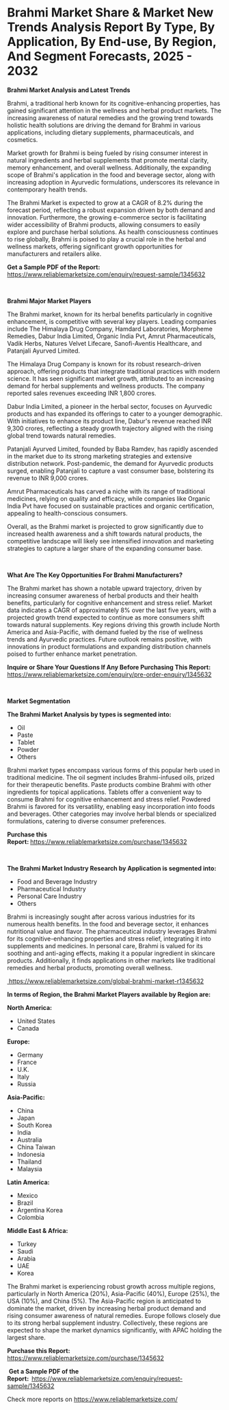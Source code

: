<p><h1>Brahmi Market Share & Market New Trends Analysis Report By Type, By Application, By End-use, By Region, And Segment Forecasts, 2025 - 2032</h1></p><p><strong>Brahmi Market Analysis and Latest Trends</strong></p>
<p><p>Brahmi, a traditional herb known for its cognitive-enhancing properties, has gained significant attention in the wellness and herbal product markets. The increasing awareness of natural remedies and the growing trend towards holistic health solutions are driving the demand for Brahmi in various applications, including dietary supplements, pharmaceuticals, and cosmetics.</p><p>Market growth for Brahmi is being fueled by rising consumer interest in natural ingredients and herbal supplements that promote mental clarity, memory enhancement, and overall wellness. Additionally, the expanding scope of Brahmi's application in the food and beverage sector, along with increasing adoption in Ayurvedic formulations, underscores its relevance in contemporary health trends.</p><p>The Brahmi Market is expected to grow at a CAGR of 8.2% during the forecast period, reflecting a robust expansion driven by both demand and innovation. Furthermore, the growing e-commerce sector is facilitating wider accessibility of Brahmi products, allowing consumers to easily explore and purchase herbal solutions. As health consciousness continues to rise globally, Brahmi is poised to play a crucial role in the herbal and wellness markets, offering significant growth opportunities for manufacturers and retailers alike.</p></p>
<p><strong>Get a Sample PDF of the Report:&nbsp;</strong> <a href="https://www.reliablemarketsize.com/enquiry/request-sample/1345632?utm_campaign=2890&utm_medium=2&utm_source=Github&utm_content=ia&utm_term=08032025&utm_id=brahmi">https://www.reliablemarketsize.com/enquiry/request-sample/1345632</a></p>
<p>&nbsp;</p>
<p><strong>Brahmi Major Market Players</strong></p>
<p><p>The Brahmi market, known for its herbal benefits particularly in cognitive enhancement, is competitive with several key players. Leading companies include The Himalaya Drug Company, Hamdard Laboratories, Morpheme Remedies, Dabur India Limited, Organic India Pvt, Amrut Pharmaceuticals, Vadik Herbs, Natures Velvet Lifecare, Sanofi-Aventis Healthcare, and Patanjali Ayurved Limited.</p><p>The Himalaya Drug Company is known for its robust research-driven approach, offering products that integrate traditional practices with modern science. It has seen significant market growth, attributed to an increasing demand for herbal supplements and wellness products. The company reported sales revenues exceeding INR 1,800 crores.</p><p>Dabur India Limited, a pioneer in the herbal sector, focuses on Ayurvedic products and has expanded its offerings to cater to a younger demographic. With initiatives to enhance its product line, Dabur's revenue reached INR 9,300 crores, reflecting a steady growth trajectory aligned with the rising global trend towards natural remedies.</p><p>Patanjali Ayurved Limited, founded by Baba Ramdev, has rapidly ascended in the market due to its strong marketing strategies and extensive distribution network. Post-pandemic, the demand for Ayurvedic products surged, enabling Patanjali to capture a vast consumer base, bolstering its revenue to INR 9,000 crores.</p><p>Amrut Pharmaceuticals has carved a niche with its range of traditional medicines, relying on quality and efficacy, while companies like Organic India Pvt have focused on sustainable practices and organic certification, appealing to health-conscious consumers.</p><p>Overall, as the Brahmi market is projected to grow significantly due to increased health awareness and a shift towards natural products, the competitive landscape will likely see intensified innovation and marketing strategies to capture a larger share of the expanding consumer base.</p></p>
<p>&nbsp;</p>
<p><strong>What Are The Key Opportunities For Brahmi Manufacturers?</strong></p>
<p><p>The Brahmi market has shown a notable upward trajectory, driven by increasing consumer awareness of herbal products and their health benefits, particularly for cognitive enhancement and stress relief. Market data indicates a CAGR of approximately 8% over the last five years, with a projected growth trend expected to continue as more consumers shift towards natural supplements. Key regions driving this growth include North America and Asia-Pacific, with demand fueled by the rise of wellness trends and Ayurvedic practices. Future outlook remains positive, with innovations in product formulations and expanding distribution channels poised to further enhance market penetration.</p></p>
<p><strong>Inquire or Share Your Questions If Any Before Purchasing This Report:</strong> <a href="https://www.reliablemarketsize.com/enquiry/pre-order-enquiry/1345632?utm_campaign=2890&utm_medium=2&utm_source=Github&utm_content=ia&utm_term=08032025&utm_id=brahmi">https://www.reliablemarketsize.com/enquiry/pre-order-enquiry/1345632</a></p>
<p>&nbsp;</p>
<p><strong>Market Segmentation</strong></p>
<p><strong>The Brahmi Market Analysis by types is segmented into:</strong></p>
<p><ul><li>Oil</li><li>Paste</li><li>Tablet</li><li>Powder</li><li>Others</li></ul></p>
<p><p>Brahmi market types encompass various forms of this popular herb used in traditional medicine. The oil segment includes Brahmi-infused oils, prized for their therapeutic benefits. Paste products combine Brahmi with other ingredients for topical applications. Tablets offer a convenient way to consume Brahmi for cognitive enhancement and stress relief. Powdered Brahmi is favored for its versatility, enabling easy incorporation into foods and beverages. Other categories may involve herbal blends or specialized formulations, catering to diverse consumer preferences.</p></p>
<p><strong>Purchase this Report:&nbsp;</strong><a href="https://www.reliablemarketsize.com/purchase/1345632?utm_campaign=2890&utm_medium=2&utm_source=Github&utm_content=ia&utm_term=08032025&utm_id=brahmi">https://www.reliablemarketsize.com/purchase/1345632</a></p>
<p>&nbsp;</p>
<p><strong>The Brahmi Market Industry Research by Application is segmented into:</strong></p>
<p><ul><li>Food and Beverage Industry</li><li>Pharmaceutical Industry</li><li>Personal Care Industry</li><li>Others</li></ul></p>
<p><p>Brahmi is increasingly sought after across various industries for its numerous health benefits. In the food and beverage sector, it enhances nutritional value and flavor. The pharmaceutical industry leverages Brahmi for its cognitive-enhancing properties and stress relief, integrating it into supplements and medicines. In personal care, Brahmi is valued for its soothing and anti-aging effects, making it a popular ingredient in skincare products. Additionally, it finds applications in other markets like traditional remedies and herbal products, promoting overall wellness.</p></p>
<p><a href="https://www.reliablemarketsize.com/global-brahmi-market-r1345632?utm_campaign=2890&utm_medium=2&utm_source=Github&utm_content=ia&utm_term=08032025&utm_id=brahmi">&nbsp;https://www.reliablemarketsize.com/global-brahmi-market-r1345632</a></p>
<p><strong>In terms of Region, the Brahmi Market Players available by Region are:</strong></p>
<p>
    <p> <strong> North America: </strong>
        <ul>
            <li>United States</li>
            <li>Canada</li>
        </ul>
        </p> 
    <p> <strong> Europe: </strong>
        <ul>
            <li>Germany</li>
            <li>France</li>
            <li>U.K.</li>
            <li>Italy</li>
            <li>Russia</li>
        </ul>
        </p> 
    <p> <strong> Asia-Pacific: </strong>
        <ul>
            <li>China</li>
            <li>Japan</li>
            <li>South Korea</li>
            <li>India</li>
            <li>Australia</li>
            <li>China Taiwan</li>
            <li>Indonesia</li>
            <li>Thailand</li>
            <li>Malaysia</li>
        </ul>
        </p> 
    <p> <strong> Latin America: </strong>
        <ul>
            <li>Mexico</li>
            <li>Brazil</li>
            <li>Argentina Korea</li>
            <li>Colombia</li>
        </ul>
        </p> 
    <p> <strong> Middle East & Africa: </strong>
        <ul>
            <li>Turkey</li>
            <li>Saudi</li>
            <li>Arabia</li>
            <li>UAE</li>
            <li>Korea</li>
        </ul>
    </p>
    </p>
<p><p>The Brahmi market is experiencing robust growth across multiple regions, particularly in North America (20%), Asia-Pacific (40%), Europe (25%), the USA (10%), and China (5%). The Asia-Pacific region is anticipated to dominate the market, driven by increasing herbal product demand and rising consumer awareness of natural remedies. Europe follows closely due to its strong herbal supplement industry. Collectively, these regions are expected to shape the market dynamics significantly, with APAC holding the largest share.</p></p>
<p><strong>Purchase this Report: </strong><a href="https://www.reliablemarketsize.com/purchase/1345632?utm_campaign=2890&utm_medium=2&utm_source=Github&utm_content=ia&utm_term=08032025&utm_id=brahmi">https://www.reliablemarketsize.com/purchase/1345632</a></p>
<p>&nbsp;<strong>Get a Sample PDF of the Report:&nbsp;&nbsp;</strong><a href="https://www.reliablemarketsize.com/enquiry/request-sample/1345632?utm_campaign=2890&utm_medium=2&utm_source=Github&utm_content=ia&utm_term=08032025&utm_id=brahmi">https://www.reliablemarketsize.com/enquiry/request-sample/1345632</a></p>
<p><strong></strong></p>
<p>Check more reports on <a href="https://www.reliablemarketsize.com/?utm_campaign=2890&utm_medium=2&utm_source=Github&utm_content=ia&utm_term=08032025&utm_id=brahmi">https://www.reliablemarketsize.com/</a></p>